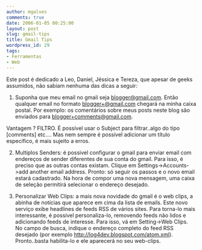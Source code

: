 ```yaml
---
author: mgalves
comments: true
date: 2006-01-05 00:25:00
layout: post
slug: gmail-tips
title: Gmail Tips
wordpress_id: 29
tags:
- Ferramentas
- Web
---
```


Este post é dedicado a Leo, Daniel, Jéssica e Tereza, que apesar de geeks assumidos, não sabiam nenhuma das dicas a seguir:

1) Suponha que meu email no gmail seja blogger@gmail.com. Então qualquer email no formato blogger+@gmail.com chegará na minha caixa postal. Por exemplo:
os comentários sobre meus posts neste blog são enviados para blogger+comments@gmail.com.

Vantagem ? FILTRO. É possível usar o Subject para filtrar..algo do tipo [comments] etc.... Mas nem sempre é possível adicionar um título específico, é mais sujeito a erros.

2) Multiplos Senders: é possivel configurar o gmail para enviar email com endereços de sender diferentes de sua conta do gmail. Para isso, é preciso que as outras contas existam. Clique em Settings->Accounts->add another email address. Pronto: só seguir os passos e o novo email estará cadastrado. Na hora de compor uma nova mensagem, uma caixa de seleção permitirá selecionar o endereço desejado.

3) Personalizar Web Clips: a mais nova novidade do gmail é o web clips, a abinha de notícias que aparece em cima da lista de emails. Este novo serviço exibe headlines de feeds RSS de vários sites. Para torna-lo mais interessante, é possível personaliza-lo, removendo feeds não lidos e adicionando feeds de interesse.  Para isso, vá em Setting->Web Clips. No campo de busca, indique o endereço completo do feed RSS desejado (por exemplo http://log4dev.blogspot.com/atom.xml). Pronto..basta habilita-lo e ele aparecerá no seu web-clips.
